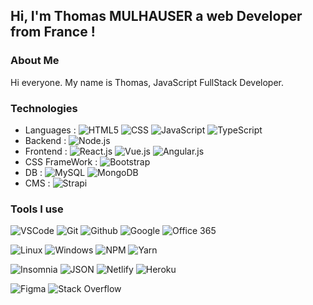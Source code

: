 ## Hi, I'm Thomas MULHAUSER a web Developer from France !

### About Me

Hi everyone. My name is Thomas, JavaScript FullStack Developer.

### Technologies

- Languages : ![HTML5](https://img.shields.io/badge/-HTML5-E34F26?style=flat&logo=html5&logoColor=FFFFFF) ![CSS](https://img.shields.io/badge/-CSS-1572B6?style=flat&logo=css3&logoColor=FFFFFF) ![JavaScript](https://img.shields.io/badge/-JavaScript-F7DF1E?style=flat&logo=javascript&logoColor=000000) ![TypeScript](https://img.shields.io/badge/-TypeScript-007ACC?style=flat&logo=typescript&logoColor=FFFFFF)
- Backend : ![Node.js](https://img.shields.io/badge/-Node.js-339933?style=flat&logo=node.js&logoColor=FFFFFF)
- Frontend : ![React.js](https://img.shields.io/badge/-React.js-61DAFB?style=flat&logo=react&logoColor=FFFFFF) ![Vue.js](https://camo.githubusercontent.com/03caca6f05bf3279b20832bf48c07a9277034ec665545c6eefe07672e51adf26/68747470733a2f2f696d672e736869656c64732e696f2f62616467652f2d5675652e6a732d3446433038443f7374796c653d666c6174266c6f676f3d7675652e6a73266c6f676f436f6c6f723d464646464646) ![Angular.js](https://img.shields.io/badge/Angular%20-%23DD0031.svg?&logo=angular&logoColor=white)
- CSS FrameWork : ![Bootstrap](https://img.shields.io/badge/-Bootstrap-563D7C?style=flat&logo=bootstrap&logoColor=FFFFFF)
- DB : ![MySQL](https://img.shields.io/badge/-MySQL-4479A1?style=flat&logo=mysql&logoColor=FFFFFF) ![MongoDB](https://img.shields.io/badge/-MongoDB-3FA037?style=flat&logo=mongodb&logoColor=E8E7D5)
- CMS : ![Strapi](https://img.shields.io/badge/-Strapi-2E7EEA?style=flat&logo=strapi&logoColor=FFFFFF)

### Tools I use

![VSCode](https://img.shields.io/badge/-VSCode-007ACC?style=flat&logo=visual-studio-code&logoColor=FFFFFF)
![Git](https://img.shields.io/badge/-Git-F05032?style=flat&logo=git&logoColor=FFFFFF)
![Github](https://img.shields.io/badge/-Github-181717?style=flat&logo=github&logoColor=FFFFFF)
![Google](https://img.shields.io/badge/-Google-4285F4?style=flat&logo=google&logoColor=FFFFFF)
![Office 365](https://img.shields.io/badge/-Office_365-D83B01?style=flat&logo=microsoft-office&logoColor=FFFFFF)

![Linux](https://img.shields.io/badge/-Linux-FCC624?style=flat&logo=linux&logoColor=FFFFFF)
![Windows](https://img.shields.io/badge/-Windows-0078D6?style=flat&logo=windows&logoColor=FFFFFF)
![NPM](https://img.shields.io/badge/-NPM-CB3837?style=flat&logo=npm&logoColor=FFFFFF)
![Yarn](https://img.shields.io/badge/-Yarn-2C8EBB?style=flat&logo=yarn&logoColor=FFFFFF)

![Insomnia](https://img.shields.io/badge/-Insomnia-5849BE?style=flat&logo=insomnia&logoColor=FFFFFF)
![JSON](https://img.shields.io/badge/-JSON-000000?style=flat&logo=json&logoColor=FFFFFF)
![Netlify](https://img.shields.io/badge/-Netlify-00C7B7?style=flat&logo=netlify&logoColor=FFFFFF)
![Heroku](https://img.shields.io/badge/-Heroku-430098?style=flat&logo=heroku&logoColor=FFFFFF)

![Figma](https://img.shields.io/badge/-Figma-F24E1E?style=flat&logo=figma&logoColor=FFFFFF)
![Stack Overflow](https://img.shields.io/badge/-Stack_Overflow-FE7A16?style=flat&logo=stack-overflow&logoColor=FFFFFF)
